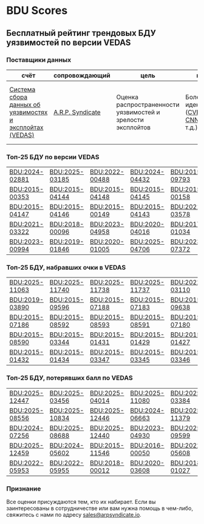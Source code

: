 
# BDU Scores
## Бесплатный рейтинг трендовых БДУ уязвимостей по версии VEDAS

### Поставщики данных
| счёт | cопровождающий | цель | покрытие | определение | частота |
| ----- | ---------- | ------- | -------- | ----------- | --------- |
| [Система сбора данных об уязвимостях и эксплойтах (VEDAS)](https://vedas.arpsyndicate.io) | [A.R.P. Syndicate](https://www.arpsyndicate.io) | Оценка распространенности уязвимостей и зрелости эксплойтов | Более 150 идентификаторов ([CVE](https://github.com/ARPSyndicate/cve-scores), [EUVD](https://github.com/ARPSyndicate/euvd-scores), [CNNVD](https://github.com/ARPSyndicate/cnnvd-scores), [BDU](https://github.com/ARPSyndicate/bdu-scores) и т.д.) | Аналитические данные с открытым исходным кодом (OSINT), полученные от [Exploit Observer](https://www.exploit.observer) | 12-16 часов |



<h3>Топ-25 БДУ по версии VEDAS</h3>

<table>
  <tr>
    <td><a href='https://vedas.arpsyndicate.io/?vuln=BDU:2024-02881'>BDU:2024-02881</a></td>
    <td><a href='https://vedas.arpsyndicate.io/?vuln=BDU:2025-03185'>BDU:2025-03185</a></td>
    <td><a href='https://vedas.arpsyndicate.io/?vuln=BDU:2022-00488'>BDU:2022-00488</a></td>
    <td><a href='https://vedas.arpsyndicate.io/?vuln=BDU:2024-04432'>BDU:2024-04432</a></td>
    <td><a href='https://vedas.arpsyndicate.io/?vuln=BDU:2015-09793'>BDU:2015-09793</a></td>
  </tr>
  <tr>
    <td><a href='https://vedas.arpsyndicate.io/?vuln=BDU:2015-00353'>BDU:2015-00353</a></td>
    <td><a href='https://vedas.arpsyndicate.io/?vuln=BDU:2015-04144'>BDU:2015-04144</a></td>
    <td><a href='https://vedas.arpsyndicate.io/?vuln=BDU:2015-04148'>BDU:2015-04148</a></td>
    <td><a href='https://vedas.arpsyndicate.io/?vuln=BDU:2015-04145'>BDU:2015-04145</a></td>
    <td><a href='https://vedas.arpsyndicate.io/?vuln=BDU:2015-00158'>BDU:2015-00158</a></td>
  </tr>
  <tr>
    <td><a href='https://vedas.arpsyndicate.io/?vuln=BDU:2015-04147'>BDU:2015-04147</a></td>
    <td><a href='https://vedas.arpsyndicate.io/?vuln=BDU:2015-04146'>BDU:2015-04146</a></td>
    <td><a href='https://vedas.arpsyndicate.io/?vuln=BDU:2015-00149'>BDU:2015-00149</a></td>
    <td><a href='https://vedas.arpsyndicate.io/?vuln=BDU:2015-04143'>BDU:2015-04143</a></td>
    <td><a href='https://vedas.arpsyndicate.io/?vuln=BDU:2021-03578'>BDU:2021-03578</a></td>
  </tr>
  <tr>
    <td><a href='https://vedas.arpsyndicate.io/?vuln=BDU:2021-03322'>BDU:2021-03322</a></td>
    <td><a href='https://vedas.arpsyndicate.io/?vuln=BDU:2018-00096'>BDU:2018-00096</a></td>
    <td><a href='https://vedas.arpsyndicate.io/?vuln=BDU:2023-04958'>BDU:2023-04958</a></td>
    <td><a href='https://vedas.arpsyndicate.io/?vuln=BDU:2020-04016'>BDU:2020-04016</a></td>
    <td><a href='https://vedas.arpsyndicate.io/?vuln=BDU:2017-01034'>BDU:2017-01034</a></td>
  </tr>
  <tr>
    <td><a href='https://vedas.arpsyndicate.io/?vuln=BDU:2023-00994'>BDU:2023-00994</a></td>
    <td><a href='https://vedas.arpsyndicate.io/?vuln=BDU:2019-01846'>BDU:2019-01846</a></td>
    <td><a href='https://vedas.arpsyndicate.io/?vuln=BDU:2020-01005'>BDU:2020-01005</a></td>
    <td><a href='https://vedas.arpsyndicate.io/?vuln=BDU:2025-04706'>BDU:2025-04706</a></td>
    <td><a href='https://vedas.arpsyndicate.io/?vuln=BDU:2023-07372'>BDU:2023-07372</a></td>
  </tr>
</table>


<h3>Топ-25 БДУ, набравших очки в VEDAS</h3>

<table>
  <tr>
    <td><a href='https://vedas.arpsyndicate.io/?vuln=BDU:2025-11063'>BDU:2025-11063</a></td>
    <td><a href='https://vedas.arpsyndicate.io/?vuln=BDU:2025-11740'>BDU:2025-11740</a></td>
    <td><a href='https://vedas.arpsyndicate.io/?vuln=BDU:2025-11738'>BDU:2025-11738</a></td>
    <td><a href='https://vedas.arpsyndicate.io/?vuln=BDU:2025-11737'>BDU:2025-11737</a></td>
    <td><a href='https://vedas.arpsyndicate.io/?vuln=BDU:2022-03110'>BDU:2022-03110</a></td>
  </tr>
  <tr>
    <td><a href='https://vedas.arpsyndicate.io/?vuln=BDU:2019-03890'>BDU:2019-03890</a></td>
    <td><a href='https://vedas.arpsyndicate.io/?vuln=BDU:2015-09596'>BDU:2015-09596</a></td>
    <td><a href='https://vedas.arpsyndicate.io/?vuln=BDU:2015-07188'>BDU:2015-07188</a></td>
    <td><a href='https://vedas.arpsyndicate.io/?vuln=BDU:2015-07183'>BDU:2015-07183</a></td>
    <td><a href='https://vedas.arpsyndicate.io/?vuln=BDU:2015-09638'>BDU:2015-09638</a></td>
  </tr>
  <tr>
    <td><a href='https://vedas.arpsyndicate.io/?vuln=BDU:2015-07186'>BDU:2015-07186</a></td>
    <td><a href='https://vedas.arpsyndicate.io/?vuln=BDU:2015-08592'>BDU:2015-08592</a></td>
    <td><a href='https://vedas.arpsyndicate.io/?vuln=BDU:2015-08593'>BDU:2015-08593</a></td>
    <td><a href='https://vedas.arpsyndicate.io/?vuln=BDU:2015-08591'>BDU:2015-08591</a></td>
    <td><a href='https://vedas.arpsyndicate.io/?vuln=BDU:2015-07180'>BDU:2015-07180</a></td>
  </tr>
  <tr>
    <td><a href='https://vedas.arpsyndicate.io/?vuln=BDU:2015-08590'>BDU:2015-08590</a></td>
    <td><a href='https://vedas.arpsyndicate.io/?vuln=BDU:2015-03344'>BDU:2015-03344</a></td>
    <td><a href='https://vedas.arpsyndicate.io/?vuln=BDU:2015-01431'>BDU:2015-01431</a></td>
    <td><a href='https://vedas.arpsyndicate.io/?vuln=BDU:2015-01429'>BDU:2015-01429</a></td>
    <td><a href='https://vedas.arpsyndicate.io/?vuln=BDU:2015-01427'>BDU:2015-01427</a></td>
  </tr>
  <tr>
    <td><a href='https://vedas.arpsyndicate.io/?vuln=BDU:2015-01432'>BDU:2015-01432</a></td>
    <td><a href='https://vedas.arpsyndicate.io/?vuln=BDU:2015-01434'>BDU:2015-01434</a></td>
    <td><a href='https://vedas.arpsyndicate.io/?vuln=BDU:2015-03347'>BDU:2015-03347</a></td>
    <td><a href='https://vedas.arpsyndicate.io/?vuln=BDU:2015-03345'>BDU:2015-03345</a></td>
    <td><a href='https://vedas.arpsyndicate.io/?vuln=BDU:2015-03346'>BDU:2015-03346</a></td>
  </tr>
</table>


<h3>Топ-25 БДУ, потерявших балл по VEDAS</h3>

<table>
  <tr>
    <td><a href='https://vedas.arpsyndicate.io/?vuln=BDU:2025-12447'>BDU:2025-12447</a></td>
    <td><a href='https://vedas.arpsyndicate.io/?vuln=BDU:2025-03456'>BDU:2025-03456</a></td>
    <td><a href='https://vedas.arpsyndicate.io/?vuln=BDU:2025-04014'>BDU:2025-04014</a></td>
    <td><a href='https://vedas.arpsyndicate.io/?vuln=BDU:2025-11080'>BDU:2025-11080</a></td>
    <td><a href='https://vedas.arpsyndicate.io/?vuln=BDU:2025-03384'>BDU:2025-03384</a></td>
  </tr>
  <tr>
    <td><a href='https://vedas.arpsyndicate.io/?vuln=BDU:2025-08556'>BDU:2025-08556</a></td>
    <td><a href='https://vedas.arpsyndicate.io/?vuln=BDU:2025-10834'>BDU:2025-10834</a></td>
    <td><a href='https://vedas.arpsyndicate.io/?vuln=BDU:2025-12446'>BDU:2025-12446</a></td>
    <td><a href='https://vedas.arpsyndicate.io/?vuln=BDU:2024-06663'>BDU:2024-06663</a></td>
    <td><a href='https://vedas.arpsyndicate.io/?vuln=BDU:2025-11379'>BDU:2025-11379</a></td>
  </tr>
  <tr>
    <td><a href='https://vedas.arpsyndicate.io/?vuln=BDU:2024-07256'>BDU:2024-07256</a></td>
    <td><a href='https://vedas.arpsyndicate.io/?vuln=BDU:2025-08688'>BDU:2025-08688</a></td>
    <td><a href='https://vedas.arpsyndicate.io/?vuln=BDU:2025-12440'>BDU:2025-12440</a></td>
    <td><a href='https://vedas.arpsyndicate.io/?vuln=BDU:2023-04930'>BDU:2023-04930</a></td>
    <td><a href='https://vedas.arpsyndicate.io/?vuln=BDU:2025-09599'>BDU:2025-09599</a></td>
  </tr>
  <tr>
    <td><a href='https://vedas.arpsyndicate.io/?vuln=BDU:2025-12459'>BDU:2025-12459</a></td>
    <td><a href='https://vedas.arpsyndicate.io/?vuln=BDU:2024-05602'>BDU:2024-05602</a></td>
    <td><a href='https://vedas.arpsyndicate.io/?vuln=BDU:2015-11546'>BDU:2015-11546</a></td>
    <td><a href='https://vedas.arpsyndicate.io/?vuln=BDU:2016-00050'>BDU:2016-00050</a></td>
    <td><a href='https://vedas.arpsyndicate.io/?vuln=BDU:2022-05608'>BDU:2022-05608</a></td>
  </tr>
  <tr>
    <td><a href='https://vedas.arpsyndicate.io/?vuln=BDU:2022-05953'>BDU:2022-05953</a></td>
    <td><a href='https://vedas.arpsyndicate.io/?vuln=BDU:2022-05955'>BDU:2022-05955</a></td>
    <td><a href='https://vedas.arpsyndicate.io/?vuln=BDU:2018-00012'>BDU:2018-00012</a></td>
    <td><a href='https://vedas.arpsyndicate.io/?vuln=BDU:2020-03608'>BDU:2020-03608</a></td>
    <td><a href='https://vedas.arpsyndicate.io/?vuln=BDU:2018-01027'>BDU:2018-01027</a></td>
  </tr>
</table>


### Признание
Все оценки присуждаются тем, кто их набирает.
Если вы заинтересованы в сотрудничестве или вам нужна помощь в чем-либо, свяжитесь с нами по адресу [sales@arpsyndicate.io](mailto:sales@arpsyndicate.io).

